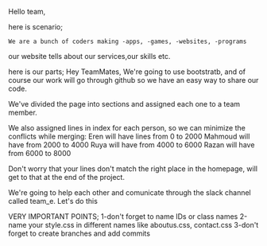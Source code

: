 Hello team,

here is scenario;

    We are a bunch of coders making -apps, -games, -websites, -programs

our website tells about our services,our skills etc.

here is our parts;
Hey TeamMates, 
We're going to use bootstratb, and of course our work will go through github so we have an easy way to share our code. 

We've divided the page into sections and assigned each one to a team member. 

We also assigned lines in index for each person, so we can minimize the conflicts while merging:
Eren will have lines from 0 to 2000 
Mahmoud will have from 2000 to 4000
Ruya will have from 4000 to 6000 
Razan will have from 6000 to 8000 

Don't worry that your lines don't match the right place in the homepage, will get to that at the end of the project. 

We're going to help each other and comunicate through the slack channel called team_e. 
Let's do this


VERY IMPORTANT POINTS;
    1-don't forget to name IDs or class names
    2-name your style.css in different names like aboutus.css, contact.css
    3-don't forget to create branches and add commits
